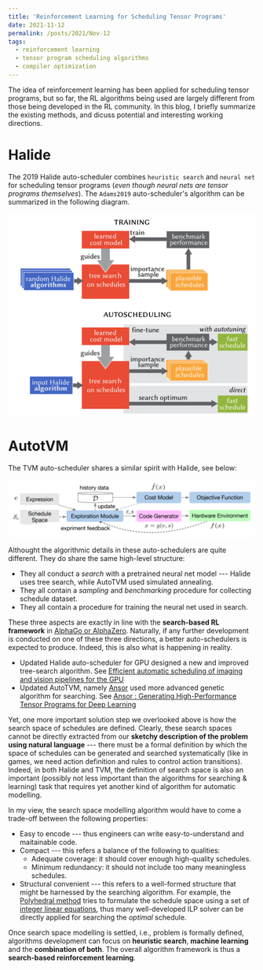 ```yaml
---
title: 'Reinforcement Learning for Scheduling Tensor Programs'
date: 2021-11-12
permalink: /posts/2021/Nov-12
tags:
  - reinforcement learning
  - tensor program scheduling algorithms
  - compiler optimization
---
```


The idea of reinforcement learning has been applied for scheduling tensor programs, 
but so far, the RL algorithms being used are largely different from those being developed in the RL community. 
In this blog, I briefly summarize the existing methods, and dicuss potential and interesting working directions. 


Halide
======
The 2019 Halide auto-scheduler combines `heuristic search` and `neural net` for scheduling tensor programs (*even though neural nets are tensor programs themselves*). 
The `Adams2019` auto-scheduler's algorithm can be summarized in the following diagram.  

![Adams2019-Halide](/images/adams2019_RL.png)


AutotVM
=======
The TVM auto-scheduler shares a similar spirit with Halide, see below: 

![AutoTVM](/images/chen_autotvm2018_RL.png)


Althought the algorithmic details in these auto-schedulers are quite different. They do share the same high-level structure: 

- They all conduct a *search* with a pretrained neural net model --- Halide uses tree search, while AutoTVM used simulated annealing.  
- They all contain a *sampling* and *benchmarking* procedure for collecting schedule dataset.
- They all contain a procedure for training the neural net used in search.

These three aspects are exactly in line with the **search-based RL framework** in [AlphaGo or AlphaZero](https://deepmind.com/research/open-source/alphazero-resources). 
Naturally, if any further development is conducted on one of these three directions, a better auto-schedulers is expected to produce.
Indeed, this is also what is happening in reality.

- Updated Halide auto-scheduler for GPU designed a new and improved tree-search algorithm. See [Efficient automatic scheduling of imaging and vision pipelines for the GPU](https://dl.acm.org/doi/abs/10.1145/3485486)
- Updated AutoTVM, namely [Ansor](#) used more advanced genetic algorithm for searching. See [Ansor : Generating High-Performance Tensor Programs for Deep Learning](https://www.usenix.org/conference/osdi20/presentation/zheng)


Yet, one more important solution step we overlooked above is how the search space of schedules are defined. 
Clearly, these search spaces cannot be directly extracted from our **sketchy description of the problem using natural language** --- there must be a formal definition by which the space of schedules can be generated and searched systematically (like in games, we need action definition and rules to control action transitions).  Indeed, in both Halide and TVM, the definition of search space is also an important (possibly not less important than the algorithms for searching & learning) task that requires yet another kind of algorithm for automatic modelling. 

In my view, the search space modelling algorithm would have to come a trade-off between the following properties: 

- Easy to encode --- thus engineers can write easy-to-understand and maitainable code.
- Compact --- this refers a balance of the following to qualities:
    - Adequate coverage: it should cover enough high-quality schedules.
    - Minimum redundancy: it should not include too many meaningless schedules.
- Structural convenient --- this refers to a well-formed structure that might be harnessed by the searching algorithm. 
 For example, the [Polyhedral method](#) tries to formulate the schedule space using a set of [integer linear equations](#), 
 thus many well-developed ILP solver can be directly applied for searching the *optimal* schedule.

 Once search space modelling is settled, i.e., problem is formally defined, algorithms development can focus on **heuristic search**, **machine learning** and the **combination of both**. 
 The overall algorithm framework is thus a **search-based reinforcement learning**.